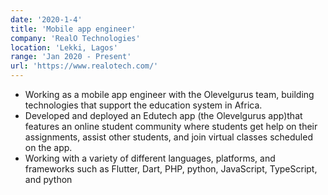 ```yaml
---
date: '2020-1-4'
title: 'Mobile app engineer'
company: 'RealO Technologies'
location: 'Lekki, Lagos'
range: 'Jan 2020 - Present'
url: 'https://www.realotech.com/'
---
```


- Working as a mobile app engineer with the Olevelgurus team, building technologies that support the education system in Africa.
- Developed and deployed an Edutech app (the Olevelgurus app)that features an online student community where students get help on their assignments, assist other students, and join virtual classes scheduled on the app.
- Working with a variety of different languages, platforms, and frameworks such as Flutter, Dart, PHP, python, JavaScript, TypeScript, and python
